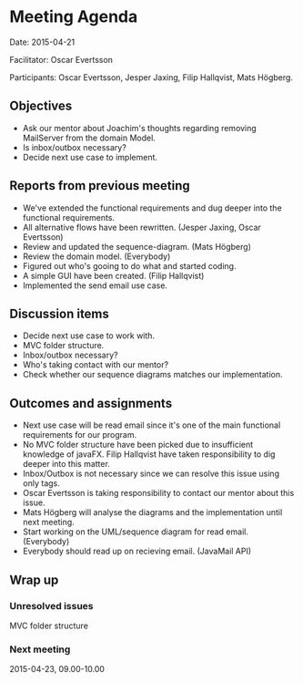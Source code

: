 # Meeting Agenda

Date: 2015-04-21

Facilitator: Oscar Evertsson 

Participants: Oscar Evertsson, Jesper Jaxing, Filip Hallqvist, Mats Högberg.

## Objectives

* Ask our mentor about Joachim's thoughts regarding removing MailServer from the domain Model.
* Is inbox/outbox necessary?
* Decide next use case to implement.

## Reports from previous meeting

* We've extended the functional requirements and dug deeper into the functional requirements.
* All alternative flows have been rewritten. (Jesper Jaxing, Oscar Evertsson)
* Review and updated the sequence-diagram. (Mats Högberg)
* Review the domain model. (Everybody)
* Figured out who's gooing to do what and started coding.
* A simple GUI have been created. (Filip Hallqvist) 
* Implemented the send email use case. 

## Discussion items

* Decide next use case to work with.
* MVC folder structure.
* Inbox/outbox necessary?
* Who's taking contact with our mentor?
* Check whether our sequence diagrams matches our implementation.

## Outcomes and assignments 

* Next use case will be read email since it's one of the main functional requirements for our program.
* No MVC folder structure have been picked due to insufficient knowledge of javaFX. Filip Hallqvist have taken responsibility to dig deeper into this matter. 
* Inbox/Outbox is not necessary since we can resolve this issue using only tags. 
* Oscar Evertsson is taking responsibility to contact our mentor about this issue.
* Mats Högberg will analyse the diagrams and the implementation until next meeting.
* Start working on the UML/sequence diagram for read email. (Everybody)
* Everybody should read up on recieving email. (JavaMail API)

## Wrap up

### Unresolved issues

MVC folder structure

### Next meeting

2015-04-23, 09.00-10.00
